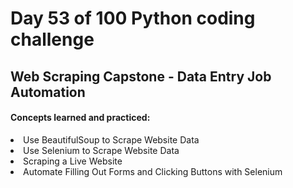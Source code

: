 <h1> Day 53 of 100 Python coding challenge </h1>
<h2>Web Scraping Capstone - Data Entry Job Automation</h2>

<h4> Concepts learned and practiced: </h4>
<li>Use BeautifulSoup to Scrape Website Data
<li>Use Selenium to Scrape Website Data
<li>Scraping a Live Website
<li>Automate Filling Out Forms and Clicking Buttons with Selenium
